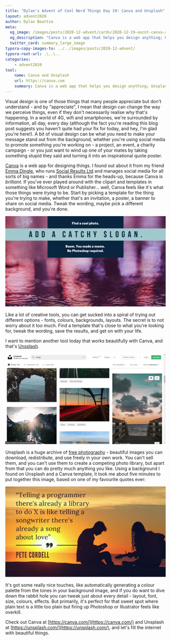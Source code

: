 ```yaml
---
title: "Dylan's Advent of Cool Nerd Things Day 19: Canva and Unsplash"
layout: advent2020
author: Dylan Beattie
meta:
  og_image: /images/posts/2020-12-advent/cards/2020-12-19-aocnt-canva-and-unsplash.png
  og_description: "Canva is a web app that helps you design anything; Unsplash is a huge library of free stock photographs."
  twitter_card: summary_large_image
typora-copy-images-to: ../../images/posts/2020-12-advent/
typora-root-url: .\..\..
categories:
    - advent2020
tool:
    name: Canva and Unsplash
    url: https://canva.com
    summary: Canva is a web app that helps you design anything; Unsplash is a huge library of free stock photographs.
---
```


Visual design is one of those things that many people appreciate but don't understand - and by “appreciate", I mean that design can change the way we perceive things, even if they don't necessarily realise why that's happening. In a world of 4G, wifi and smartphones, we're surrounded by information, all day, every day (although the fact you're reading this blog post suggests you haven't quite had your fix for today, and hey, I'm glad you're here!). A bit of visual design can be what you need to make your message stand out from the background, whether you're using social media to promote something you're working on - a project, an event, a charity campaign - or you just want to wind up one of your mates by taking something stupid they said and turning it into an inspirational quote poster.

[Canva](https://www.canva.com/) is a web app for designing things. I found out about it from my friend [Emma Dingle](https://twitter.com/emmadingle?lang=en), who runs [Social Results Ltd](https://www.socialresultsltd.com/) and manages social media for all sorts of big names - and thanks Emma for the heads-up, because Canva is *brilliant*.  If you've ever played around with the clipart and templates in something like Microsoft Word or Publisher... well, Canva feels like it's what those things were *trying* to be. Start by picking a template for the thing you're trying to make, whether that's an invitation, a poster, a banner to share on social media. Tweak the wording, maybe pick a different background, and you're done.

![canva-example-01](/images/posts/2020-12-advent/canva-example-01.png)

Like a lot of creative tools, you can get sucked into a spiral of trying out different options - fonts, colours, backgrounds, layouts. The secret is to not worry about it too much. Find a template that's close to what you're looking for, tweak the wording, save the results, and get on with your life.

I want to mention another tool today that works beautifully with Canva, and that's [Unsplash](https://unsplash.com/). 

![image-20201219124640650](/images/posts/2020-12-advent/image-20201219124640650.png)

Unsplash is a huge archive of [free photography](https://unsplash.com/license) - beautiful images you can download, redistribute, and use freely in your own work. You can't sell them, and you can't use them to create a competing photo library, but apart from that you can do pretty much anything you like. Using a background I found on Unsplash and a Canva template, it took me about five minutes to put together this image, based on one of my favourite quotes ever:

![canva-example-02](/images/posts/2020-12-advent/canva-example-02.png)

It's got some really nice touches, like automatically generating a colour palette from the tones in your background image, and if you do want to dive down the rabbit hole you can tweak just about every detail - layout, font, size, colours, effects. But primarily, it's perfect for that sweet spot where plain text is a little too plain but firing up Photoshop or Illustrator feels like overkill.

Check out Canva at [https://canva.com/](https://canva.com/) and Unsplash at [https://unsplash.com/](https://unsplash.com/), and let's fill the internet with beautiful things.